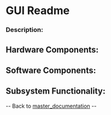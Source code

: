 # GUI Readme

### Description:

## Hardware Components:

## Software Components:

## Subsystem Functionality:



-- Back to [master_documentation](../Documentation/Master_Documentation.md) --